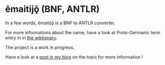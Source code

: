 ēmaitijǭ (BNF, ANTLR)
========

In a few words, ēmaitijǭ is a BNF to ANTLR converter. 

For more informations about the name, have a look at Proto-Germanic term entry in in [the wiktionary](https://en.wiktionary.org/wiki/Reconstruction:Proto-Germanic/ēmaitijǭ).

The project is a work in progress.

Have a look at a [post in my blog](http://bdulac.github.io/note/bnf-processing) on the topic for more information !
